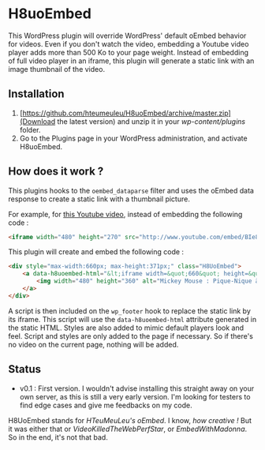 # H8uoEmbed

This WordPress plugin will override WordPress' default oEmbed behavior for videos. Even if you don't watch the video, embedding a Youtube video player adds more than 500 Ko to your page weight. Instead of embedding of full video player in an iframe, this plugin will generate a static link with an image thumbnail of the video. 

## Installation
1. [https://github.com/hteumeuleu/H8uoEmbed/archive/master.zip](Download the latest version) and unzip it in your *wp-content/plugins* folder.
2. Go to the Plugins page in your WordPress administration, and activate H8uoEmbed.

## How does it work ?
This plugins hooks to the `oembed_dataparse` filter and uses the oEmbed data response to create a static link with a thumbnail picture.

For example, for [this Youtube video](http://www.youtube.com/watch?v=V0FCNc5aou8&rel=0), instead of embedding the following code :

```html
<iframe width="480" height="270" src="http://www.youtube.com/embed/BIe8Hhfg1-E?feature=oembed" frameborder="0" allowfullscreen </iframe>
```

This plugin will create and embed the following code :

```html
<div style="max-width:660px; max-height:371px;" class="H8UoEmbed">
	<a data-h8uoembed-html="&lt;iframe width=&quot;660&quot; height=&quot;371&quot; src=&quot;http://www.youtube.com/embed/V0FCNc5aou8?feature=oembed&amp;autoplay=1&quot; frameborder=&quot;0&quot; allowfullscreen&gt;&lt;/iframe&gt;" title="Mickey Mouse : Pique-Nique à la Plage - Episode intégral - Exclusivité Disney !" href="http://www.youtube.com/watch?v=V0FCNc5aou8&amp;rel=0" class="H8UoEmbed-link">
		<img width="480" height="360" alt="Mickey Mouse : Pique-Nique à la Plage - Episode intégral - Exclusivité Disney !" src="http://i1.ytimg.com/vi/V0FCNc5aou8/hqdefault.jpg">
	</a>
</div>
```

A script is then included on the `wp_footer` hook to replace the static link by its iframe. This script will use the `data-h8uoembed-html` attribute generated in the static HTML. 
Styles are also added to mimic default players look and feel.
Script and styles are only added to the page if necessary. So if there's no video on the current page, nothing will be added.

## Status
* v0.1 : First version. I wouldn't advise installing this straight away on your own server, as this is still a very early version. I'm looking for testers to find edge cases and give me feedbacks on my code.

H8UoEmbed stands for *HTeuMeuLeu's oEmbed*. I know, *how creative !* But it was either that or *VideoKilledTheWebPerfStar*, or *EmbedWithMadonna*. So in the end, it's not that bad.
